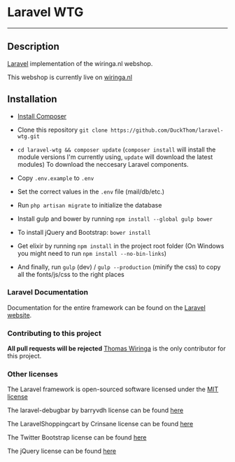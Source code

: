 # Laravel WTG

* * *

## Description

[Laravel](http://laravel.com/) implementation of the wiringa.nl webshop.

This webshop is currently live on [wiringa.nl](http://wiringa.nl)

## Installation

* [Install Composer](https://getcomposer.org)

* Clone this repository `git clone https://github.com/DuckThom/laravel-wtg.git`

* `cd laravel-wtg && composer update` (`composer install` will install the module versions I'm currently using, `update` will download the latest modules) To download the neccesary Laravel components.

* Copy `.env.example` to `.env`

* Set the correct values in the `.env` file (mail/db/etc.)

* Run `php artisan migrate` to initialize the database

* Install gulp and bower by running `npm install --global gulp bower`

* To install jQuery and Bootstrap: `bower install`

* Get elixir by running `npm install` in the project root folder (On Windows you might need to run `npm install --no-bin-links`)

* And finally, run `gulp` (dev) / `gulp --production` (minify the css) to copy all the fonts/js/css to the right places

### Laravel Documentation

Documentation for the entire framework can be found on the [Laravel website](http://laravel.com/docs).

### Contributing to this project

**All pull requests will be rejected**
[Thomas Wiringa](https://github.com/DuckThom) is the only contributor for this project.

### Other licenses

The Laravel framework is open-sourced software licensed under the [MIT license](http://opensource.org/licenses/MIT)

The laravel-debugbar by barryvdh license can be found [here](https://github.com/barryvdh/laravel-debugbar/blob/master/LICENSE)

The LaravelShoppingcart by Crinsane license can be found [here](https://github.com/Crinsane/LaravelShoppingcart/blob/master/LICENSE)

The Twitter Bootstrap license can be found [here](https://github.com/twbs/bootstrap/blob/master/LICENSE)

The jQuery license can be found [here](https://jquery.org/license/)
